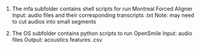 1. The mfa subfolder contains shell scripts for run Montreal Forced Aligner
    Input: audio files and their corresponding transcripts .txt
    Note: may need to cut audios into small segments
    
2. The OS subfolder contains python scripts to run OpenSmile
    Input: audio files
    Output: acoustics features .csv
